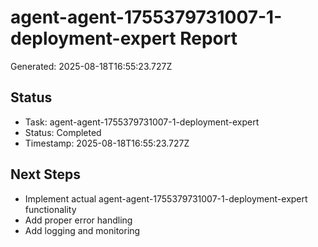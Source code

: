 # agent-agent-1755379731007-1-deployment-expert Report

Generated: 2025-08-18T16:55:23.727Z

## Status
- Task: agent-agent-1755379731007-1-deployment-expert
- Status: Completed
- Timestamp: 2025-08-18T16:55:23.727Z

## Next Steps
- Implement actual agent-agent-1755379731007-1-deployment-expert functionality
- Add proper error handling
- Add logging and monitoring
